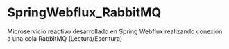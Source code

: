# SpringWebflux_RabbitMQ
Microservicio reactivo desarrollado en Spring Webflux realizando conexión a una cola RabbitMQ (Lectura/Escritura)
